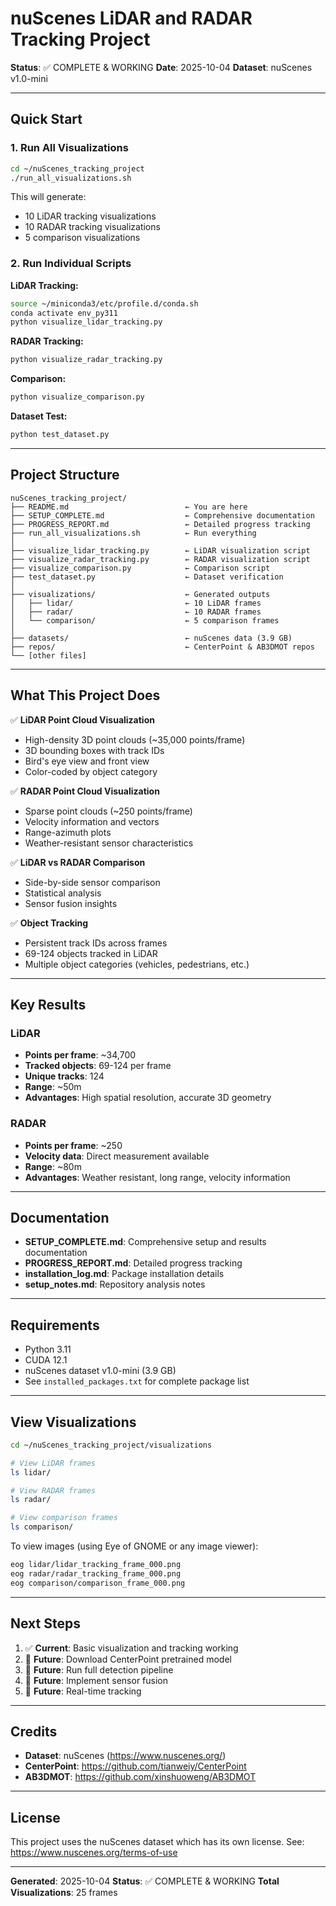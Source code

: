 # nuScenes LiDAR and RADAR Tracking Project

**Status**: ✅ COMPLETE & WORKING
**Date**: 2025-10-04
**Dataset**: nuScenes v1.0-mini

---

## Quick Start

### 1. Run All Visualizations
```bash
cd ~/nuScenes_tracking_project
./run_all_visualizations.sh
```

This will generate:
- 10 LiDAR tracking visualizations
- 10 RADAR tracking visualizations
- 5 comparison visualizations

### 2. Run Individual Scripts

**LiDAR Tracking:**
```bash
source ~/miniconda3/etc/profile.d/conda.sh
conda activate env_py311
python visualize_lidar_tracking.py
```

**RADAR Tracking:**
```bash
python visualize_radar_tracking.py
```

**Comparison:**
```bash
python visualize_comparison.py
```

**Dataset Test:**
```bash
python test_dataset.py
```

---

## Project Structure

```
nuScenes_tracking_project/
├── README.md                          ← You are here
├── SETUP_COMPLETE.md                  ← Comprehensive documentation
├── PROGRESS_REPORT.md                 ← Detailed progress tracking
├── run_all_visualizations.sh          ← Run everything
│
├── visualize_lidar_tracking.py        ← LiDAR visualization script
├── visualize_radar_tracking.py        ← RADAR visualization script
├── visualize_comparison.py            ← Comparison script
├── test_dataset.py                    ← Dataset verification
│
├── visualizations/                    ← Generated outputs
│   ├── lidar/                         ← 10 LiDAR frames
│   ├── radar/                         ← 10 RADAR frames
│   └── comparison/                    ← 5 comparison frames
│
├── datasets/                          ← nuScenes data (3.9 GB)
├── repos/                             ← CenterPoint & AB3DMOT repos
└── [other files]
```

---

## What This Project Does

✅ **LiDAR Point Cloud Visualization**
- High-density 3D point clouds (~35,000 points/frame)
- 3D bounding boxes with track IDs
- Bird's eye view and front view
- Color-coded by object category

✅ **RADAR Point Cloud Visualization**
- Sparse point clouds (~250 points/frame)
- Velocity information and vectors
- Range-azimuth plots
- Weather-resistant sensor characteristics

✅ **LiDAR vs RADAR Comparison**
- Side-by-side sensor comparison
- Statistical analysis
- Sensor fusion insights

✅ **Object Tracking**
- Persistent track IDs across frames
- 69-124 objects tracked in LiDAR
- Multiple object categories (vehicles, pedestrians, etc.)

---

## Key Results

### LiDAR
- **Points per frame**: ~34,700
- **Tracked objects**: 69-124 per frame
- **Unique tracks**: 124
- **Range**: ~50m
- **Advantages**: High spatial resolution, accurate 3D geometry

### RADAR
- **Points per frame**: ~250
- **Velocity data**: Direct measurement available
- **Range**: ~80m
- **Advantages**: Weather resistant, long range, velocity information

---

## Documentation

- **SETUP_COMPLETE.md**: Comprehensive setup and results documentation
- **PROGRESS_REPORT.md**: Detailed progress tracking
- **installation_log.md**: Package installation details
- **setup_notes.md**: Repository analysis notes

---

## Requirements

- Python 3.11
- CUDA 12.1
- nuScenes dataset v1.0-mini (3.9 GB)
- See `installed_packages.txt` for complete package list

---

## View Visualizations

```bash
cd ~/nuScenes_tracking_project/visualizations

# View LiDAR frames
ls lidar/

# View RADAR frames
ls radar/

# View comparison frames
ls comparison/
```

To view images (using Eye of GNOME or any image viewer):
```bash
eog lidar/lidar_tracking_frame_000.png
eog radar/radar_tracking_frame_000.png
eog comparison/comparison_frame_000.png
```

---

## Next Steps

1. ✅ **Current**: Basic visualization and tracking working
2. 🔄 **Future**: Download CenterPoint pretrained model
3. 🔄 **Future**: Run full detection pipeline
4. 🔄 **Future**: Implement sensor fusion
5. 🔄 **Future**: Real-time tracking

---

## Credits

- **Dataset**: nuScenes (https://www.nuscenes.org/)
- **CenterPoint**: https://github.com/tianweiy/CenterPoint
- **AB3DMOT**: https://github.com/xinshuoweng/AB3DMOT

---

## License

This project uses the nuScenes dataset which has its own license.
See: https://www.nuscenes.org/terms-of-use

---

**Generated**: 2025-10-04
**Status**: ✅ COMPLETE & WORKING
**Total Visualizations**: 25 frames
